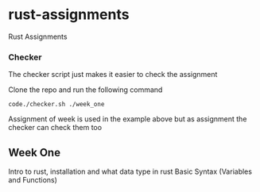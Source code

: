 # rust-assignments
Rust Assignments

### Checker
The checker script just makes it easier to check the assignment


Clone the repo and run the following command


`code./checker.sh ./week_one`


Assignment of week is used in the example above but as assignment the checker can check them too

## Week One
Intro to rust, installation and what data type in rust
Basic Syntax (Variables and Functions)